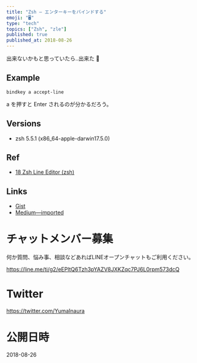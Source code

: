 ```yaml
---
title: "Zsh — エンターキーをバインドする"
emoji: "🖥"
type: "tech"
topics: ["Zsh", "zle"]
published: true
published_at: 2018-08-26
---
```



出来ないかもと思っていたら‥出来た :tada: 

## Example

```
bindkey a accept-line
```

a を押すと Enter されるのが分かるだろう。

## Versions

- zsh 5.5.1 (x86_64-apple-darwin17.5.0)

## Ref

- [18 Zsh Line Editor (zsh)](http://zsh.sourceforge.net/Doc/Release/Zsh-Line-Editor.html)

## Links

- [Gist](https://gist.github.com/YumaInaura/f2a981c08308628197e1d32ce52e5dd5)
- [Medium—imported](https://medium.com/supersonic-generation/zsh-zle-bind-enter-key-by-using-accept-line-zle-widget-c278ee1fb2f)








<!-- Update From Qiita API -->

# チャットメンバー募集


何か質問、悩み事、相談などあればLINEオープンチャットもご利用ください。

https://line.me/ti/g2/eEPltQ6Tzh3pYAZV8JXKZqc7PJ6L0rpm573dcQ





# Twitter


https://twitter.com/YumaInaura


<!-- Update From Qiita API -->



# 公開日時

2018-08-26
